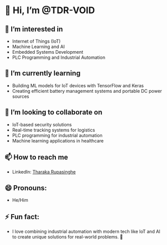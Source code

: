 # 👋 Hi, I’m @TDR-VOID  

## 👀 I’m interested in  
- Internet of Things (IoT)  
- Machine Learning and AI  
- Embedded Systems Development  
- PLC Programming and Industrial Automation  

## 🌱 I’m currently learning  
- Building ML models for IoT devices with TensorFlow and Keras    
- Creating efficient battery management systems and portable DC power sources  

## 💞️ I’m looking to collaborate on  
- IoT-based security solutions  
- Real-time tracking systems for logistics  
- PLC programming for industrial automation  
- Machine learning applications in healthcare  

## 📫 How to reach me  
- LinkedIn: [Tharaka Rupasinghe](https://www.linkedin.com/in/tharaka-rupasinghe)  

## 😄 Pronouns:  
- He/Him  

## ⚡ Fun fact:  
- I love combining industrial automation with modern tech like IoT and AI to create unique solutions for real-world problems. 🚀


<!---
TDR-VOID/TDR-VOID is a ✨ special ✨ repository because its `README.md` (this file) appears on your GitHub profile.
You can click the Preview link to take a look at your changes.
--->
